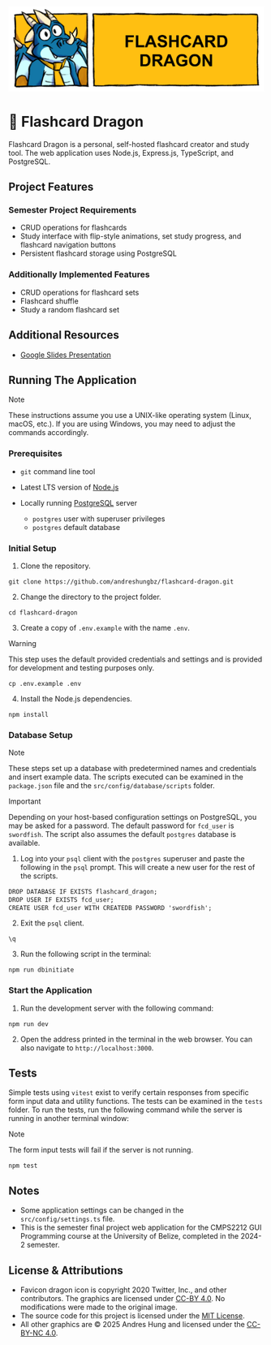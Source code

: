 ![Flashcard Dragon Header](assets/header.png)

# 🐉 Flashcard Dragon

Flashcard Dragon is a personal, self-hosted flashcard creator and study tool. The web application uses Node.js, Express.js, TypeScript, and PostgreSQL.

## Project Features

### Semester Project Requirements

- CRUD operations for flashcards
- Study interface with flip-style animations, set study progress, and flashcard navigation buttons
- Persistent flashcard storage using PostgreSQL

### Additionally Implemented Features

- CRUD operations for flashcard sets
- Flashcard shuffle
- Study a random flashcard set

## Additional Resources

- [Google Slides Presentation](https://docs.google.com/presentation/d/1PDnU__wb4es-s9-fmoOAFeSx_LbUgAsjoR2lq4ACaLU/edit?usp=sharing)

## Running The Application

> [!NOTE]
> These instructions assume you use a UNIX-like operating system (Linux, macOS, etc.). If you are using Windows, you may need to adjust the commands accordingly.

### Prerequisites

- `git` command line tool
- Latest LTS version of [Node.js](https://nodejs.org/en)
- Locally running [PostgreSQL](https://www.postgresql.org/) server

  - `postgres` user with superuser privileges
  - `postgres` default database

### Initial Setup

1. Clone the repository.

```
git clone https://github.com/andreshungbz/flashcard-dragon.git
```

2. Change the directory to the project folder.

```
cd flashcard-dragon
```

3. Create a copy of `.env.example` with the name `.env`.

> [!WARNING]
> This step uses the default provided credentials and settings and is provided for development and testing purposes only.

```
cp .env.example .env
```

4. Install the Node.js dependencies.

```
npm install
```

### Database Setup

> [!NOTE]
> These steps set up a database with predetermined names and credentials and insert example data. The scripts executed can be examined in the `package.json` file and the `src/config/database/scripts` folder.

> [!IMPORTANT]
> Depending on your host-based configuration settings on PostgreSQL, you may be asked for a password. The default password for `fcd_user` is `swordfish`. The script also assumes the default `postgres` database is available.

1. Log into your `psql` client with the `postgres` superuser and paste the following in the `psql` prompt. This will create a new user for the rest of the scripts.

```
DROP DATABASE IF EXISTS flashcard_dragon;
DROP USER IF EXISTS fcd_user;
CREATE USER fcd_user WITH CREATEDB PASSWORD 'swordfish';
```

2. Exit the `psql` client.

```
\q
```

3. Run the following script in the terminal:

```
npm run dbinitiate
```

### Start the Application

1. Run the development server with the following command:

```
npm run dev
```

2. Open the address printed in the terminal in the web browser. You can also navigate to `http://localhost:3000`.

## Tests

Simple tests using `vitest` exist to verify certain responses from specific form input data and utility functions. The tests can be examined in the `tests` folder. To run the tests, run the following command while the server is running in another terminal window:

> [!NOTE]
> The form input tests will fail if the server is not running.

```
npm test
```

## Notes

- Some application settings can be changed in the `src/config/settings.ts` file.
- This is the semester final project web application for the CMPS2212 GUI Programming course at the University of Belize, completed in the 2024-2 semester.

## License & Attributions

- Favicon dragon icon is copyright 2020 Twitter, Inc., and other contributors. The graphics are licensed under [CC-BY 4.0](https://creativecommons.org/licenses/by/4.0/). No modifications were made to the original image.
- The source code for this project is licensed under the [MIT License](LICENSE).
- All other graphics are © 2025 Andres Hung and licensed under the [CC-BY-NC 4.0](https://creativecommons.org/licenses/by-nc/4.0/).
